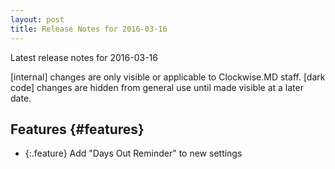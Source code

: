 ```yaml
---
layout: post
title: Release Notes for 2016-03-16
---
```


Latest release notes for 2016-03-16

[internal] changes are only visible or applicable to Clockwise.MD staff.
[dark code] changes are hidden from general use until made visible at a later date.

## Features {#features}

- {:.feature} Add "Days Out Reminder" to new settings

